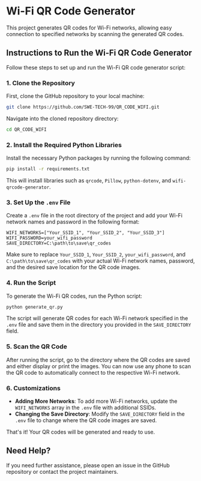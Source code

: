 # Wi-Fi QR Code Generator

This project generates QR codes for Wi-Fi networks, allowing easy connection to specified networks by scanning the generated QR codes.

## Instructions to Run the Wi-Fi QR Code Generator

Follow these steps to set up and run the Wi-Fi QR code generator script:

### 1. Clone the Repository

First, clone the GitHub repository to your local machine:

```bash
git clone https://github.com/SWE-TECH-99/QR_CODE_WIFI.git
```

Navigate into the cloned repository directory:

```bash
cd QR_CODE_WIFI
```

### 2. Install the Required Python Libraries

Install the necessary Python packages by running the following command:

```bash
pip install -r requirements.txt
```

This will install libraries such as `qrcode`, `Pillow`, `python-dotenv`, and `wifi-qrcode-generator`.

### 3. Set Up the `.env` File

Create a `.env` file in the root directory of the project and add your Wi-Fi network names and password in the following format:

```
WIFI_NETWORKS=["Your_SSID_1", "Your_SSID_2", "Your_SSID_3"]
WIFI_PASSWORD=your_wifi_password
SAVE_DIRECTORY=C:\path\to\save\qr_codes
```

Make sure to replace `Your_SSID_1`, `Your_SSID_2`, `your_wifi_password`, and `C:\path\to\save\qr_codes` with your actual Wi-Fi network names, password, and the desired save location for the QR code images.

### 4. Run the Script

To generate the Wi-Fi QR codes, run the Python script:

```bash
python generate_qr.py
```

The script will generate QR codes for each Wi-Fi network specified in the `.env` file and save them in the directory you provided in the `SAVE_DIRECTORY` field.

### 5. Scan the QR Code

After running the script, go to the directory where the QR codes are saved and either display or print the images. You can now use any phone to scan the QR code to automatically connect to the respective Wi-Fi network.

### 6. Customizations

- **Adding More Networks**: To add more Wi-Fi networks, update the `WIFI_NETWORKS` array in the `.env` file with additional SSIDs.
- **Changing the Save Directory**: Modify the `SAVE_DIRECTORY` field in the `.env` file to change where the QR code images are saved.

That's it! Your QR codes will be generated and ready to use.

## Need Help?

If you need further assistance, please open an issue in the GitHub repository or contact the project maintainers.
